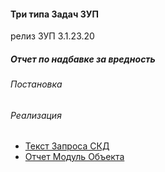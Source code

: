 

#### Три типа Задач ЗУП

релиз ЗУП 3.1.23.20

##### Отчет по надбавке за вредность 


###### Постановка

    

###### Реализация

- [Текст Запроса СКД ](https://github.com/alex-dev-2020/HRM_3_1_23/commit/d79b55fc3e85a4234262ab4730d855fd6c5c8325)
- [Отчет Модуль Объекта](https://github.com/alex-dev-2020/HRM_3_1_23/commit/4567610bfc08e8c09b89892ce0d8fd5b5d724b8f) 


